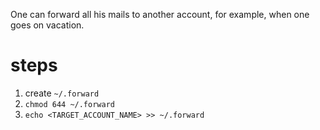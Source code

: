 One can forward all his mails to another account, for example, when one goes on vacation.

# steps
1. create `~/.forward`
2. `chmod 644 ~/.forward`
3. `echo <TARGET_ACCOUNT_NAME> >> ~/.forward`
